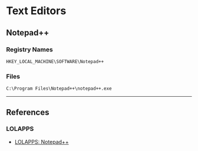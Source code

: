 # Text Editors

## Notepad++

### Registry Names

```
HKEY_LOCAL_MACHINE\SOFTWARE\Notepad++
```

### Files

```
C:\Program Files\Notepad++\notepad++.exe
```

---
## References

### LOLAPPS

- [LOLAPPS: Notepad++](https://lolapps-project.github.io/lolapps/Desktop/notepad++/)